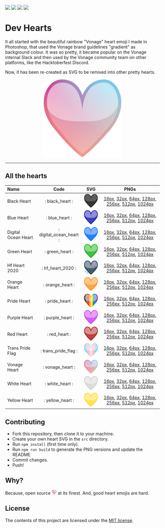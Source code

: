 ![](https://img.shields.io/badge/main-not%20master-green)
![](https://img.shields.io/badge/made%20with-%E2%9D%A4-d687b6)
![](https://img.shields.io/github/contributors/lukeocodes/vonage-heart)
![](https://img.shields.io/github/issues/lukeocodes/vonage-heart)

# Dev Hearts

It all started with the beautiful rainbow "Vonage" heart emoji I made in Photoshop, that used the Vonage brand guidelines "gradient" as background colour. It was so pretty, it became popular on the Vonage internal Slack and then used by the Vonage community team on other platforms, like the Hacktoberfest Discord.

Now, it has been re-created as SVG to be remixed into other pretty hearts.

<p align="center">
<img src="src/vonage_heart.svg" height="256">
</p>

<hr/>

## All the hearts

<!-- START TABLE -->
| Name                |          Code           |                                       SVG                                        |                                                                                                                                                            PNGs                                                                                                                                                            |
| :------------------ | :---------------------: | :------------------------------------------------------------------------------: | :------------------------------------------------------------------------------------------------------------------------------------------------------------------------------------------------------------------------------------------------------------------------------------------------------------------------: |
| Black Heart         |     : black_heart :     |         <img src="./src/black_heart.svg" alt="black_heart" width="64" />         |                             [16px](./build/black_heart@0.25x.png), [32px](./build/black_heart@0.5x.png), [64px](./build/black_heart.png), [128px](./build/black_heart@2x.png), [256px](./build/black_heart@4x.png), [512px](./build/black_heart@8x.png), [1024px](./build/black_heart@16x.png)                             |
| Blue Heart          |     : blue_heart :      |          <img src="./src/blue_heart.svg" alt="blue_heart" width="64" />          |                                [16px](./build/blue_heart@0.25x.png), [32px](./build/blue_heart@0.5x.png), [64px](./build/blue_heart.png), [128px](./build/blue_heart@2x.png), [256px](./build/blue_heart@4x.png), [512px](./build/blue_heart@8x.png), [1024px](./build/blue_heart@16x.png)                                 |
| Digital Ocean Heart | : digital_ocean_heart : | <img src="./src/digital_ocean_heart.svg" alt="digital_ocean_heart" width="64" /> | [16px](./build/digital_ocean_heart@0.25x.png), [32px](./build/digital_ocean_heart@0.5x.png), [64px](./build/digital_ocean_heart.png), [128px](./build/digital_ocean_heart@2x.png), [256px](./build/digital_ocean_heart@4x.png), [512px](./build/digital_ocean_heart@8x.png), [1024px](./build/digital_ocean_heart@16x.png) |
| Green Heart         |     : green_heart :     |         <img src="./src/green_heart.svg" alt="green_heart" width="64" />         |                             [16px](./build/green_heart@0.25x.png), [32px](./build/green_heart@0.5x.png), [64px](./build/green_heart.png), [128px](./build/green_heart@2x.png), [256px](./build/green_heart@4x.png), [512px](./build/green_heart@8x.png), [1024px](./build/green_heart@16x.png)                             |
| Hf Heart 2020       |    : hf_heart_2020 :    |       <img src="./src/hf_heart_2020.svg" alt="hf_heart_2020" width="64" />       |                      [16px](./build/hf_heart_2020@0.25x.png), [32px](./build/hf_heart_2020@0.5x.png), [64px](./build/hf_heart_2020.png), [128px](./build/hf_heart_2020@2x.png), [256px](./build/hf_heart_2020@4x.png), [512px](./build/hf_heart_2020@8x.png), [1024px](./build/hf_heart_2020@16x.png)                      |
| Orange Heart        |    : orange_heart :     |        <img src="./src/orange_heart.svg" alt="orange_heart" width="64" />        |                         [16px](./build/orange_heart@0.25x.png), [32px](./build/orange_heart@0.5x.png), [64px](./build/orange_heart.png), [128px](./build/orange_heart@2x.png), [256px](./build/orange_heart@4x.png), [512px](./build/orange_heart@8x.png), [1024px](./build/orange_heart@16x.png)                          |
| Pride Heart         |     : pride_heart :     |         <img src="./src/pride_heart.svg" alt="pride_heart" width="64" />         |                             [16px](./build/pride_heart@0.25x.png), [32px](./build/pride_heart@0.5x.png), [64px](./build/pride_heart.png), [128px](./build/pride_heart@2x.png), [256px](./build/pride_heart@4x.png), [512px](./build/pride_heart@8x.png), [1024px](./build/pride_heart@16x.png)                             |
| Purple Heart        |    : purple_heart :     |        <img src="./src/purple_heart.svg" alt="purple_heart" width="64" />        |                         [16px](./build/purple_heart@0.25x.png), [32px](./build/purple_heart@0.5x.png), [64px](./build/purple_heart.png), [128px](./build/purple_heart@2x.png), [256px](./build/purple_heart@4x.png), [512px](./build/purple_heart@8x.png), [1024px](./build/purple_heart@16x.png)                          |
| Red Heart           |      : red_heart :      |           <img src="./src/red_heart.svg" alt="red_heart" width="64" />           |                                    [16px](./build/red_heart@0.25x.png), [32px](./build/red_heart@0.5x.png), [64px](./build/red_heart.png), [128px](./build/red_heart@2x.png), [256px](./build/red_heart@4x.png), [512px](./build/red_heart@8x.png), [1024px](./build/red_heart@16x.png)                                    |
| Trans Pride Flag    |  : trans_pride_flag :   |    <img src="./src/trans_pride_flag.svg" alt="trans_pride_flag" width="64" />    |           [16px](./build/trans_pride_flag@0.25x.png), [32px](./build/trans_pride_flag@0.5x.png), [64px](./build/trans_pride_flag.png), [128px](./build/trans_pride_flag@2x.png), [256px](./build/trans_pride_flag@4x.png), [512px](./build/trans_pride_flag@8x.png), [1024px](./build/trans_pride_flag@16x.png)            |
| Vonage Heart        |    : vonage_heart :     |        <img src="./src/vonage_heart.svg" alt="vonage_heart" width="64" />        |                         [16px](./build/vonage_heart@0.25x.png), [32px](./build/vonage_heart@0.5x.png), [64px](./build/vonage_heart.png), [128px](./build/vonage_heart@2x.png), [256px](./build/vonage_heart@4x.png), [512px](./build/vonage_heart@8x.png), [1024px](./build/vonage_heart@16x.png)                          |
| White Heart         |     : white_heart :     |         <img src="./src/white_heart.svg" alt="white_heart" width="64" />         |                             [16px](./build/white_heart@0.25x.png), [32px](./build/white_heart@0.5x.png), [64px](./build/white_heart.png), [128px](./build/white_heart@2x.png), [256px](./build/white_heart@4x.png), [512px](./build/white_heart@8x.png), [1024px](./build/white_heart@16x.png)                             |
| Yellow Heart        |    : yellow_heart :     |        <img src="./src/yellow_heart.svg" alt="yellow_heart" width="64" />        |                         [16px](./build/yellow_heart@0.25x.png), [32px](./build/yellow_heart@0.5x.png), [64px](./build/yellow_heart.png), [128px](./build/yellow_heart@2x.png), [256px](./build/yellow_heart@4x.png), [512px](./build/yellow_heart@8x.png), [1024px](./build/yellow_heart@16x.png)                          |

<!-- END TABLE -->

## Contributing

- Fork this repository, then clone it to your machine.
- Create your own heart SVG in the `src` directory. 
- Run `npm install` (first time only).
- Run `npm run build` to generate the PNG versions and update the README
- Commit changes.
- Push!

## Why?

Because, open source <img src="src/vonage_heart.svg" height="16"> at its finest. And, good heart emojis are hard.

## License

The contents of this project are licensed under the [MIT license](LICENSE).
